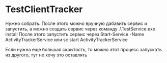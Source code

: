 # TestClientTracker
Нужно собрать. После этого можно вручную дабавить сервис и запустить, а можно создать сервис через команду .\TestService.exe install
После этого запустить сервис через Start-Service -Name ActivityTrackerService или sc start ActivityTrackerService

Если нужна еще большая скрытость, то можно этот процесс запускать из другого, тут не хочу это оставлять
